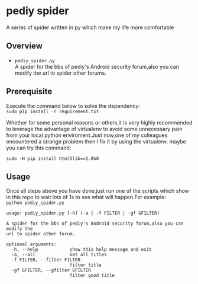 # pediy spider
 A series of spider written in py which make my life more comfortable  

## Overview
- `pediy_spider.py`  
A spider for the bbs of pediy's Android security forum,also you can modify the url to spider other forums.

## Prerequisite 
Execute the command below to solve the dependency:  
`sudo pip install -r requirement.txt` 

Whether for some personal reasons or others,it is very highly recommended to leverage the advantage of virtualenv to avoid some unnecessary pain from your local python enviroment.Just now,one of my colleagues encountered a strange problem then I fix it by using the virtualenv. maybe you can try this command:

`sudo -H pip install html5lib==1.0b8`



## Usage
Once all steps above you have done,just run one of the scripts which show in this repo to wait lots of 1s to see what will happen.For example:  
`python pediy_spider.py`

```
usage: pediy_spider.py [-h] (-a | -f FILTER | -gf GFILTER)

A spider for the bbs of pediy's Android security forum,also you can modify the
url to spider other forum.

optional arguments:
  -h, --help            show this help message and exit
  -a, --all             Get all titles
  -f FILTER, --filter FILTER
                        filter title
  -gf GFILTER, --gfilter GFILTER
                        filter good title
```

